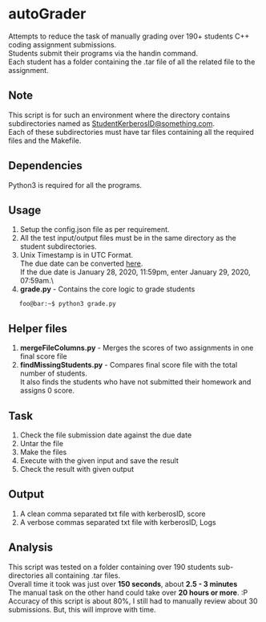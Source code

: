 # autoGrader
Attempts to reduce the task of manually grading over 190+ students C++ coding assignment submissions.\
Students submit their programs via the handin command.\
Each student has a folder containing the .tar file of all the related file to the assignment.

## Note
This script is for such an environment where the directory contains subdirectories named as StudentKerberosID@something.com.\
Each of these subdirectories must have tar files containing all the required files and the Makefile.

## Dependencies
Python3 is required for all the programs.

## Usage
1. Setup the config.json file as per requirement.
2. All the test input/output files must be in the same directory as the student subdirectories.
3. Unix Timestamp is in UTC Format.\
   The due date can be converted [here](https://www.unixtimestamp.com/index.php).\
   If the due date is January 28, 2020, 11:59pm, enter January 29, 2020, 07:59am.\
4. <strong>grade.py</strong> - Contains the core logic to grade students
```console
   foo@bar:~$ python3 grade.py
```

## Helper files
1. <strong>mergeFileColumns.py</strong> - Merges the scores of two assignments in one final score file
2. <strong>findMissingStudents.py</strong> - Compares final score file with the total number of students.\
   It also finds the students who have not submitted their homework and assigns 0 score.

## Task
1. Check the file submission date against the due date
2. Untar the file
3. Make the files
4. Execute with the given input and save the result
5. Check the result with given output

## Output
1. A clean comma separated txt file with kerberosID, score
2. A verbose commas separated txt file with kerberosID, Logs

## Analysis
This script was tested on a folder containing over 190 students sub-directories all containing .tar files.\
Overall time it took was just over <strong>150 seconds</strong>, about <strong>2.5 - 3 minutes</strong>\
The manual task on the other hand could take over <strong>20 hours or more</strong>. :P
Accuracy of this script is about 80%, I still had to manually review about 30 submissions.
But, this will improve with time.
